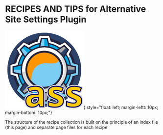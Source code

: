 # RECIPES AND TIPS for Alternative Site Settings Plugin

![Image](.wordpress-org/icon-256x256.png){:style="float: left; margin-leftt: 10px; margin-bottom: 10px;"}

The structure of the recipe collection is built on the principle of an index file (this page) and separate page files for each recipe.